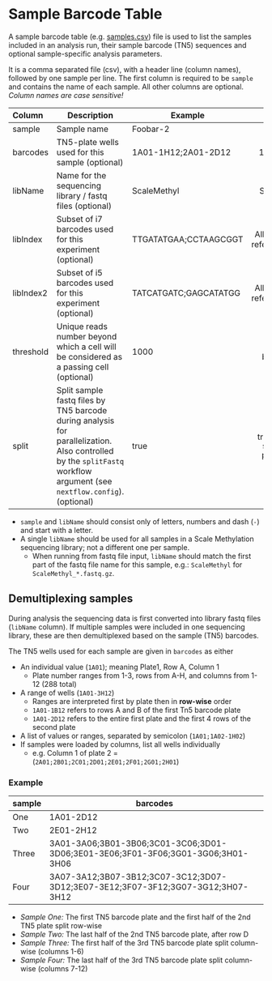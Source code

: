 # Sample Barcode Table

A sample barcode table (e.g. [samples.csv](examples/samples.csv)) file is used to list the samples included in an analysis run, their sample barcode (TN5) sequences and optional sample-specific analysis parameters.

It is a comma separated file (csv), with a header line (column names), followed by one sample per line. 
The first column is required to be `sample` and contains the name of each sample. All other columns are optional. _Column names are case sensitive!_

 Column | Description | Example | Default
:---- | ---- | ---- | :----:
sample | Sample name | Foobar-2 |
barcodes | TN5-plate wells used for this sample (optional) | 1A01-1H12;2A01-2D12 | 1A01-3H12
libName | Name for the sequencing library / fastq files (optional) | ScaleMethyl | ScaleMethyl
libIndex | Subset of i7 barcodes used for this experiment (optional) | TTGATATGAA;CCTAAGCGGT | All barcodes in references/i7.txt
libIndex2 | Subset of i5 barcodes used for this experiment (optional) | TATCATGATC;GAGCATATGG | All barcodes in references/i5.txt
threshold | Unique reads number beyond which a cell will be considered as a passing cell (optional) | 1000 | Will be calculated based on a heuristic
split | Split sample fastq files by TN5 barcode during analysis for parallelization. Also controlled by the `splitFastq` workflow argument (see `nextflow.config`). (optional) | true | true (value of `splitFastq` parameter)

* `sample` and `libName` should consist only of letters, numbers and dash (`-`) and start with a letter.
* A single `libName` should be used for all samples in a Scale Methylation sequencing library; not a different one per sample.
    * When running from fastq file input, `libName` should match the first part of the fastq file name for this sample, e.g.: `ScaleMethyl` for `ScaleMethyl_*.fastq.gz`.

## Demultiplexing samples
During analysis the sequencing data is first converted into library fastq files (`libName` column). If multiple samples were included in one sequencing library, these are then demultiplexed based on the sample (TN5) barcodes.

The TN5 wells used for each sample are given in `barcodes` as either
* An individual value (`1A01`); meaning Plate1, Row A, Column 1
    * Plate number ranges from 1-3, rows from A-H, and columns from 1-12 (288 total)
* A range of wells (`1A01-3H12`)
    * Ranges are interpreted first by plate then in **row-wise** order
    * `1A01-1B12` refers to rows A and B of the first Tn5 barcode plate
    * `1A01-2D12` refers to the entire first plate and the first 4 rows of the second plate
* A list of values or ranges, separated by semicolon (`1A01;1A02-1H02`)
* If samples were loaded by columns, list all wells individually
     * e.g. Column 1 of plate 2 = (`2A01;2B01;2C01;2D01;2E01;2F01;2G01;2H01`)

### Example
sample | barcodes
-- | --
One | 1A01-2D12
Two | 2E01-2H12
Three | 3A01-3A06;3B01-3B06;3C01-3C06;3D01-3D06;3E01-3E06;3F01-3F06;3G01-3G06;3H01-3H06
Four | 3A07-3A12;3B07-3B12;3C07-3C12;3D07-3D12;3E07-3E12;3F07-3F12;3G07-3G12;3H07-3H12

* *Sample One:* The first TN5 barcode plate and the first half of the 2nd TN5 plate split row-wise
* *Sample Two:* The last half of the 2nd TN5 barcode plate, after row D
* *Sample Three:* The first half of the 3rd TN5 barcode plate split column-wise (columns 1-6)
* *Sample Four:* The last half of the 3rd TN5 barcode plate split column-wise (columns 7-12)


